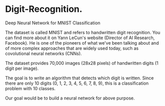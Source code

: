 # Digit-Recognition.
Deep Neural Network for MNIST Classification


The dataset is called MNIST and refers to handwritten digit recognition. You can find more about it on Yann LeCun's website (Director of AI Research, Facebook). He is one of the pioneers of what we've been talking about and of more complex approaches that are widely used today, such as covolutional neural networks (CNNs). 

The dataset provides 70,000 images (28x28 pixels) of handwritten digits (1 digit per image). 

The goal is to write an algorithm that detects which digit is written. Since there are only 10 digits (0, 1, 2, 3, 4, 5, 6, 7, 8, 9), this is a classification problem with 10 classes. 

Our goal would be to build a neural network for above purpose.
